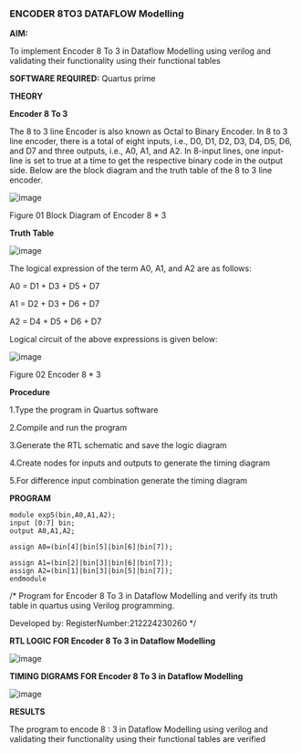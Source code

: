 ### ENCODER 8TO3 DATAFLOW Modelling

**AIM:**

To implement  Encoder 8 To 3 in Dataflow Modelling using verilog and validating their functionality using their functional tables

**SOFTWARE REQUIRED:** Quartus prime

**THEORY**

**Encoder 8 To 3**

The 8 to 3 line Encoder is also known as Octal to Binary Encoder. In 8 to 3 line encoder, there is a total of eight inputs, i.e., D0, D1, D2, D3, D4, D5, D6, and D7 and three outputs, i.e., A0, A1, and A2. In 8-input lines, one input-line is set to true at a time to get the respective binary code in the output side. Below are the block diagram and the truth table of the 8 to 3 line encoder.

![image](https://github.com/naavaneetha/ENCODER8TO3DATAFLOW/assets/154305477/0bc242c1-eb9e-4c47-afe5-30428470efc3)

Figure 01  Block Diagram of Encoder 8 * 3

**Truth Table**

![image](https://github.com/naavaneetha/ENCODER8TO3DATAFLOW/assets/154305477/35496b14-ae6e-4cd1-9abd-d6736b576575)

The logical expression of the term A0, A1, and A2 are as follows:

A0 = D1 + D3 + D5 + D7

A1 = D2 + D3 + D6 + D7

A2 = D4 + D5 + D6 + D7

Logical circuit of the above expressions is given below:

![image](https://github.com/naavaneetha/ENCODER8TO3DATAFLOW/assets/154305477/95acaee6-c873-4c75-89eb-ef09fb158053)

Figure 02  Encoder 8 * 3

**Procedure**

1.Type the program in Quartus software

2.Compile and run the program

3.Generate the RTL schematic and save the logic diagram

4.Create nodes for inputs and outputs to generate the timing diagram

5.For difference input combination generate the timing diagram

**PROGRAM**
```
module exp5(bin,A0,A1,A2);
input [0:7] bin;
output A0,A1,A2;

assign A0=(bin[4]|bin[5]|bin[6]|bin[7]);

assign A1=(bin[2]|bin[3]|bin[6]|bin[7]);
assign A2=(bin[1]|bin[3]|bin[5]|bin[7]);
endmodule
```

/* Program for Encoder 8 To 3 in Dataflow Modelling and verify its truth table in quartus using Verilog programming. 

Developed by: RegisterNumber:212224230260
*/

**RTL LOGIC FOR Encoder 8 To 3 in Dataflow Modelling**

![image](https://github.com/user-attachments/assets/84be061e-71cb-4af2-92ea-3d65fc771545)

**TIMING DIGRAMS FOR Encoder 8 To 3 in Dataflow Modelling**

![image](https://github.com/user-attachments/assets/089dd660-9355-4fd9-bd74-030f90067d16)



**RESULTS**

The program to encode 8 : 3 in Dataflow Modelling using verilog and validating their functionality using their functional tables are verified




